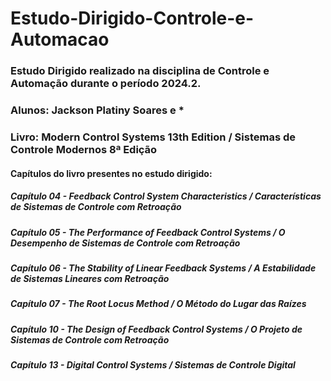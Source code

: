 # Estudo-Dirigido-Controle-e-Automacao
### Estudo Dirigido realizado na disciplina de Controle e Automação durante o período 2024.2.
### Alunos: Jackson Platiny Soares e *
### Livro: Modern Control Systems 13th Edition / Sistemas de Controle Modernos 8ª Edição
#### Capítulos do livro presentes no estudo dirigido:
##### Capítulo 04 - Feedback Control System Characteristics / Características de Sistemas de Controle com Retroação
##### Capítulo 05 - The Performance of Feedback Control Systems / O Desempenho de Sistemas de Controle com Retroação
##### Capítulo 06 - The Stability of Linear Feedback Systems / A Estabilidade de Sistemas Lineares com Retroação
##### Capítulo 07 - The Root Locus Method / O Método do Lugar das Raízes
##### Capítulo 10 - The Design of Feedback Control Systems / O Projeto de Sistemas de Controle com Retroação
##### Capítulo 13 - Digital Control Systems / Sistemas de Controle Digital
